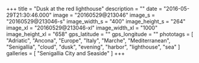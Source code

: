 +++
title = "Dusk at the red lighthouse"
description = ""
date = "2016-05-29T21:30:46.000"
image = "20160529@213046"
image_s = "20160529@213046-s"
image_width_s = "400"
image_height_s = "264"
image_xl = "20160529@213046-xl"
image_width_xl = "1000"
image_height_xl = "658"
gps_latitude = ""
gps_longitude = ""
phototags = [ "Adriatic", "Ancona", "Europe", "Italy", "Marche", "Mediterranean", "Senigallia", "cloud", "dusk", "evening", "harbor", "lighthouse", "sea" ]
galleries = [ "Senigallia City and Seaside" ]
+++
